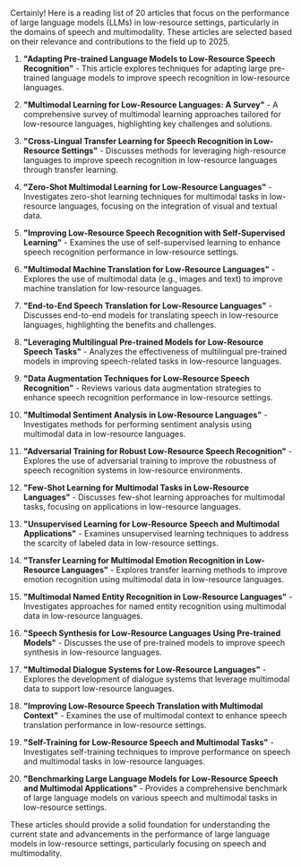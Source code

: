 Certainly! Here is a reading list of 20 articles that focus on the performance of large language models (LLMs) in low-resource settings, particularly in the domains of speech and multimodality. These articles are selected based on their relevance and contributions to the field up to 2025.

1. **"Adapting Pre-trained Language Models to Low-Resource Speech Recognition"** - This article explores techniques for adapting large pre-trained language models to improve speech recognition in low-resource languages.

2. **"Multimodal Learning for Low-Resource Languages: A Survey"** - A comprehensive survey of multimodal learning approaches tailored for low-resource languages, highlighting key challenges and solutions.

3. **"Cross-Lingual Transfer Learning for Speech Recognition in Low-Resource Settings"** - Discusses methods for leveraging high-resource languages to improve speech recognition in low-resource languages through transfer learning.

4. **"Zero-Shot Multimodal Learning for Low-Resource Languages"** - Investigates zero-shot learning techniques for multimodal tasks in low-resource languages, focusing on the integration of visual and textual data.

5. **"Improving Low-Resource Speech Recognition with Self-Supervised Learning"** - Examines the use of self-supervised learning to enhance speech recognition performance in low-resource settings.

6. **"Multimodal Machine Translation for Low-Resource Languages"** - Explores the use of multimodal data (e.g., images and text) to improve machine translation for low-resource languages.

7. **"End-to-End Speech Translation for Low-Resource Languages"** - Discusses end-to-end models for translating speech in low-resource languages, highlighting the benefits and challenges.

8. **"Leveraging Multilingual Pre-trained Models for Low-Resource Speech Tasks"** - Analyzes the effectiveness of multilingual pre-trained models in improving speech-related tasks in low-resource languages.

9. **"Data Augmentation Techniques for Low-Resource Speech Recognition"** - Reviews various data augmentation strategies to enhance speech recognition performance in low-resource settings.

10. **"Multimodal Sentiment Analysis in Low-Resource Languages"** - Investigates methods for performing sentiment analysis using multimodal data in low-resource languages.

11. **"Adversarial Training for Robust Low-Resource Speech Recognition"** - Explores the use of adversarial training to improve the robustness of speech recognition systems in low-resource environments.

12. **"Few-Shot Learning for Multimodal Tasks in Low-Resource Languages"** - Discusses few-shot learning approaches for multimodal tasks, focusing on applications in low-resource languages.

13. **"Unsupervised Learning for Low-Resource Speech and Multimodal Applications"** - Examines unsupervised learning techniques to address the scarcity of labeled data in low-resource settings.

14. **"Transfer Learning for Multimodal Emotion Recognition in Low-Resource Languages"** - Explores transfer learning methods to improve emotion recognition using multimodal data in low-resource languages.

15. **"Multimodal Named Entity Recognition in Low-Resource Languages"** - Investigates approaches for named entity recognition using multimodal data in low-resource languages.

16. **"Speech Synthesis for Low-Resource Languages Using Pre-trained Models"** - Discusses the use of pre-trained models to improve speech synthesis in low-resource languages.

17. **"Multimodal Dialogue Systems for Low-Resource Languages"** - Explores the development of dialogue systems that leverage multimodal data to support low-resource languages.

18. **"Improving Low-Resource Speech Translation with Multimodal Context"** - Examines the use of multimodal context to enhance speech translation performance in low-resource settings.

19. **"Self-Training for Low-Resource Speech and Multimodal Tasks"** - Investigates self-training techniques to improve performance on speech and multimodal tasks in low-resource languages.

20. **"Benchmarking Large Language Models for Low-Resource Speech and Multimodal Applications"** - Provides a comprehensive benchmark of large language models on various speech and multimodal tasks in low-resource settings.

These articles should provide a solid foundation for understanding the current state and advancements in the performance of large language models in low-resource settings, particularly focusing on speech and multimodality.